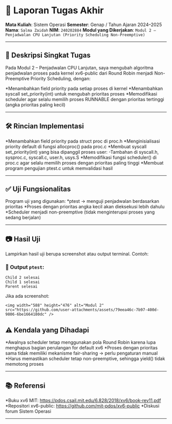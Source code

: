 # 📝 Laporan Tugas Akhir

**Mata Kuliah**: Sistem Operasi
**Semester**: Genap / Tahun Ajaran 2024–2025
**Nama**: `Salma Zaidah`
**NIM**: `240202884`
**Modul yang Dikerjakan**:
`Modul 2 – Penjadwalan CPU Lanjutan (Priority Scheduling Non-Preemptive)`

---

## 📌 Deskripsi Singkat Tugas

Pada Modul 2 – Penjadwalan CPU Lanjutan, saya mengubah algoritma penjadwalan proses pada kernel xv6-public dari Round Robin menjadi Non-Preemptive Priority Scheduling, dengan:

*Menambahkan field priority pada setiap proses di kernel
*Menambahkan syscall set_priority(int) untuk mengubah prioritas proses
*Memodifikasi scheduler agar selalu memilih proses RUNNABLE dengan prioritas tertinggi (angka prioritas paling kecil) 

---

## 🛠️ Rincian Implementasi

*Menambahkan field priority pada struct proc di proc.h
*Menginisialisasi priority default di fungsi allocproc() pada proc.c
*Membuat syscall set_priority(int) yang bisa dipanggil proses user:
-Tambahan di syscall.h, sysproc.c, syscall.c, user.h, usys.S
*Memodifikasi fungsi scheduler() di proc.c agar selalu memilih proses dengan prioritas paling tinggi
*Membuat program pengujian ptest.c untuk memvalidasi hasil

---

## ✅ Uji Fungsionalitas

Program uji yang digunakan:
*ptest → menguji penjadwalan berdasarkan prioritas
*Proses dengan prioritas angka kecil akan dieksekusi lebih dahulu
*Scheduler menjadi non-preemptive (tidak menginterupsi proses yang sedang berjalan)

---

## 📷 Hasil Uji

Lampirkan hasil uji berupa screenshot atau output terminal. Contoh:

### 📍 Output `ptest`:

```
Child 2 selesai
Child 1 selesai
Parent selesai
```
Jika ada screenshot:

```
<img width="588" height="476" alt="Modul 2" src="https://github.com/user-attachments/assets/79eea46c-7b97-400d-9806-6be1664180dc" />
```

## ⚠️ Kendala yang Dihadapi

*Awalnya scheduler tetap menggunakan pola Round Robin karena lupa menghapus bagian perulangan for default xv6
*Proses dengan prioritas sama tidak memiliki mekanisme fair-sharing → perlu pengaturan manual
*Harus memastikan scheduler tetap non-preemptive, sehingga yield() tidak memotong proses

---

## 📚 Referensi

*Buku xv6 MIT: https://pdos.csail.mit.edu/6.828/2018/xv6/book-rev11.pdf
*Repositori xv6-public: https://github.com/mit-pdos/xv6-public
*Diskusi forum Sistem Operasi

---

